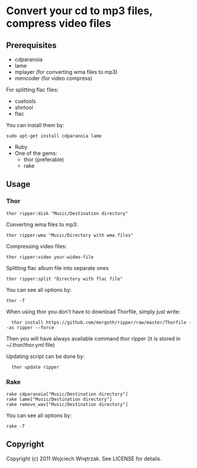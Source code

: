 # Convert your cd to mp3 files, compress video files

## Prerequisites

* cdparanoia
* lame
* mplayer (for converting wma files to mp3)
* mencoder (for video compress)

For splitting flac files:

* cuetools
* shntool
* flac

You can install them by:

```
sudo apt-get install cdparanoia lame
```

* Ruby
* One of the gems:
  * thor (preferable)
  * rake

## Usage

### Thor

```
thor ripper:disk "Music/Destination directory"
```

Converting wma files to mp3:

```
thor ripper:wma "Music/Directory with wma files"
```

Compressing video files:

```
thor ripper:video your-wideo-file
```

Splitting flac album file into separate ones

```
thor ripper:split "Directory with flac file"
```

You can see all options by:

```
thor -T
```

When using thor you don't have to download Thorfile, simply just write:

```
  thor install https://github.com/morgoth/ripper/raw/master/Thorfile --as ripper --force
```

Then you will have always available command thor ripper
(it is stored in ~/.thor/thor.yml file)

Updating script can be done by:

```
  thor update ripper
```

### Rake

```
rake cdparanoia["Music/Destination directory"]
rake lame["Music/Destination directory"]
rake remove_wav["Music/Destination directory"]
```

You can see all options by:

```
rake -T
```

## Copyright

Copyright (c) 2011 Wojciech Wnętrzak. See LICENSE for details.

